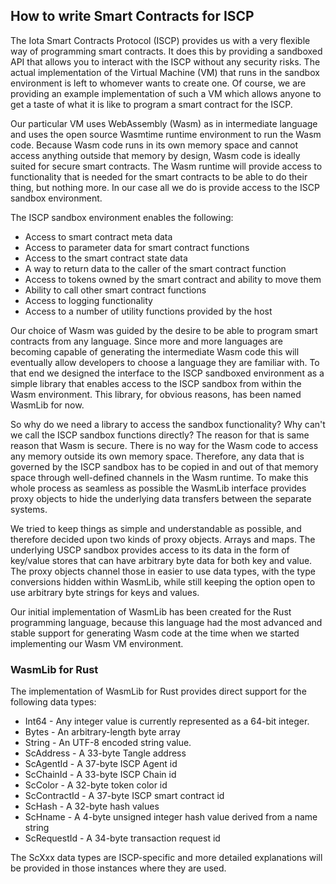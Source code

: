 ## How to write Smart Contracts for ISCP

The Iota Smart Contracts Protocol (ISCP) provides us with a very flexible way of
programming smart contracts. It does this by providing a sandboxed API that
allows you to interact with the ISCP without any security risks. The actual
implementation of the Virtual Machine (VM) that runs in the sandbox environment
is left to whomever wants to create one. Of course, we are providing an example
implementation of such a VM which allows anyone to get a taste of what it is
like to program a smart contract for the ISCP.

Our particular VM uses WebAssembly (Wasm) as in intermediate language and uses
the open source Wasmtime runtime environment to run the Wasm code. Because Wasm
code runs in its own memory space and cannot access anything outside that memory
by design, Wasm code is ideally suited for secure smart contracts. The Wasm
runtime will provide access to functionality that is needed for the smart
contracts to be able to do their thing, but nothing more. In our case all we do
is provide access to the ISCP sandbox environment.

The ISCP sandbox environment enables the following:

- Access to smart contract meta data
- Access to parameter data for smart contract functions
- Access to the smart contract state data
- A way to return data to the caller of the smart contract function
- Access to tokens owned by the smart contract and ability to move them
- Ability to call other smart contract functions
- Access to logging functionality
- Access to a number of utility functions provided by the host

Our choice of Wasm was guided by the desire to be able to program smart
contracts from any language. Since more and more languages are becoming capable
of generating the intermediate Wasm code this will eventually allow developers
to choose a language they are familiar with. To that end we designed the
interface to the ISCP sandboxed environment as a simple library that enables
access to the ISCP sandbox from within the Wasm environment. This library, for
obvious reasons, has been named WasmLib for now.

So why do we need a library to access the sandbox functionality? Why can't we
call the ISCP sandbox functions directly? The reason for that is same reason
that Wasm is secure. There is no way for the Wasm code to access any memory
outside its own memory space. Therefore, any data that is governed by the ISCP
sandbox has to be copied in and out of that memory space through well-defined
channels in the Wasm runtime. To make this whole process as seamless as possible
the WasmLib interface provides proxy objects to hide the underlying data
transfers between the separate systems.

We tried to keep things as simple and understandable as possible, and therefore
decided upon two kinds of proxy objects. Arrays and maps. The underlying USCP
sandbox provides access to its data in the form of key/value stores that can
have arbitrary byte data for both key and value. The proxy objects channel those
in easier to use data types, with the type conversions hidden within WasmLib,
while still keeping the option open to use arbitrary byte strings for keys and
values.

Our initial implementation of WasmLib has been created for the Rust programming 
language, because this language had the most advanced and stable support for 
generating Wasm code at the time when we started implementing our Wasm VM 
environment.

### WasmLib for Rust

The implementation of WasmLib for Rust provides direct support for the 
following data types:

- Int64 - Any integer value is currently represented as a 64-bit integer.
- Bytes - An arbitrary-length byte array
- String - An UTF-8 encoded string value.
- ScAddress - A 33-byte Tangle address
- ScAgentId - A 37-byte ISCP Agent id
- ScChainId - A 33-byte ISCP Chain id
- ScColor - A 32-byte token color id
- ScContractId - A 37-byte ISCP smart contract id
- ScHash - A 32-byte hash values
- ScHname - A 4-byte unsigned integer hash value derived from a name string
- ScRequestId - A 34-byte transaction request id

The ScXxx data types are ISCP-specific and more detailed explanations will 
be provided in those instances where they are used.

